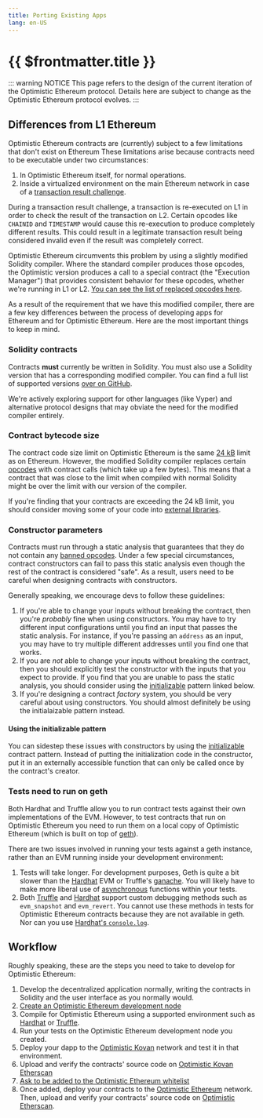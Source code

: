 ```yaml
---
title: Porting Existing Apps
lang: en-US
---
```


# {{ $frontmatter.title }}

::: warning NOTICE
This page refers to the design of the current iteration of the Optimistic Ethereum protocol.
Details here are subject to change as the Optimistic Ethereum protocol evolves.
:::


## Differences from L1 Ethereum

Optimistic Ethereum contracts are (currently) subject to a few limitations that don't exist on Ethereum
These limitations arise because contracts need to be executable under two circumstances:
1. In Optimistic Ethereum itself, for normal operations.
1. Inside a virtualized environment on the main Ethereum network in case of a [transaction result challenge](/docs/protocol/protocol.html#transaction-challenge-contracts).

During a transaction result challenge, a transaction is re-executed on L1 in order to check the result of the transaction on L2.
Certain opcodes like `CHAINID` and `TIMESTAMP` would cause this re-execution to produce completely different results.
This could result in a legitimate transaction result being considered invalid even if the result was completely correct.

Optimistic Ethereum circumvents this problem by using a slightly modified Solidity compiler.
Where the standard compiler produces those opcodes, the Optimistic version produces a call to a special contract (the "Execution Manager") that provides consistent behavior for these opcodes, whether we're running in L1 or L2.
[You can see the list of replaced opcodes here](/docs/protocol/evm-comparison.html#replaced-opcodes). 

As a result of the requirement that we have this modified compiler, there are a few key differences between the process of developing apps for Ethereum and for Optimistic Ethereum.
Here are the most important things to keep in mind.



### Solidity contracts

Contracts **must** currently be written in Solidity.
You must also use a Solidity version that has a corresponding modified compiler.
You can find a full list of supported versions [over on GitHub](https://github.com/ethereum-optimism/solc-bin/tree/gh-pages/bin).

We're actively exploring support for other languages (like Vyper) and alternative protocol designs that may obviate the need for the modified compiler entirely.

### Contract bytecode size

The contract code size limit on Optimistic Ethereum is the same [24 kB](https://github.com/ethereum/EIPs/blob/master/EIPS/eip-170.md) limit as on Ethereum. 
However, the modified Solidity compiler replaces certain [opcodes](/docs/protocol/evm-comparison.html#replaced-opcodes) with contract calls (which take up a few bytes). 
This means that a contract that was close to the limit when compiled with normal Solidity might be over the limit with our version of the compiler. 

If you're finding that your contracts are exceeding the 24 kB limit, you should consider moving some of your code into [external libraries](https://docs.soliditylang.org/en/v0.8.6/contracts.html#libraries).

### Constructor parameters

Contracts must run through a static analysis that guarantees that they do not contain any [banned opcodes](/docs/protocol/evm-comparison.html#replaced-opcodes).
Under a few special circumstances, contract constructors can fail to pass this static analysis even though the rest of the contract is considered "safe".
As a result, users need to be careful when designing contracts with constructors.

Generally speaking, we encourage devs to follow these guidelines:
1. If you're able to change your inputs without breaking the contract, then you're *probably* fine when using constructors. You may have to try different input configurations until you find an input that passes the static analysis. For instance, if you're passing an `address` as an input, you may have to try multiple different addresses until you find one that works.
2. If you are *not* able to change your inputs without breaking the contract, then you should explicitly test the constructor with the inputs that you expect to provide. If you find that you are unable to pass the static analysis, you should consider using the [initializable](https://docs.openzeppelin.com/upgrades-plugins/1.x/writing-upgradeable) pattern linked below.
3. If you're designing a contract *factory* system, you should be very careful about using constructors. You should almost definitely be using the initialaizable pattern instead.

#### Using the initializable pattern

You can sidestep these issues with constructors by using the [initializable](https://docs.openzeppelin.com/upgrades-plugins/1.x/writing-upgradeable) contract pattern.
Instead of putting the initialization code in the constructor, put it in an externally accessible function that can only be called once by the contract's creator.

### Tests need to run on geth

Both Hardhat and Truffle allow you to run contract tests against their own implementations of the EVM.
However, to test contracts that run on Optimistic Ethereum you need to run them on a local copy of Optimistic Ethereum (which is built on top of [geth](https://geth.ethereum.org/)).

There are two issues involved in running your tests against a geth instance, 
rather than an EVM running inside your development environment:

1. Tests will take longer. For development purposes, Geth is quite a bit slower than the [Hardhat](https://hardhat.org) EVM or Truffle's [ganache](https://github.com/trufflesuite/ganache-cli). You will likely have to make more liberal use of [asynchronous](https://developer.mozilla.org/en-US/docs/Learn/JavaScript/Asynchronous/Concepts) functions within your tests.
2. Both [Truffle](https://github.com/trufflesuite/ganache-cli#custom-methods) and [Hardhat](https://hardhat.org/hardhat-network/#special-testing-debugging-methods) support custom debugging methods such as `evm_snapshot` and `evm_revert`. You cannot use these methods in tests for Optimistic Ethereum contracts because they are not available in geth. Nor can you use [Hardhat's `console.log`](https://hardhat.org/tutorial/debugging-with-hardhat-network.html).


## Workflow

Roughly speaking, these are the steps you need to take to develop for Optimistic
Ethereum:

1. Develop the decentralized application normally, writing the contracts in Solidity
   and the user interface as you normally would.
1. [Create an Optimistic Ethereum development node](/docs/developers/l2/dev-node.html)
1. Compile for Optimistic Ethereum using a supported environment such as 
   [Hardhat](/docs/developers/l2/hardhat.html) or 
   [Truffle](/docs/developers/l2/truffle.html).
1. Run your tests on the Optimistic Ethereum development node you created.
1. Deploy your dapp to the [Optimistic 
   Kovan](/docs/infra/networks.html#optimistic-kovan) network and test it in that
   environment.
1. Upload and verify the contracts' source code on [Optimistic Kovan 
   Etherscan](https://kovan-optimistic.etherscan.io/verifyContract) 
1. [Ask to be added to the Optimistic Ethereum whitelist](https://docs.google.com/forms/d/e/1FAIpQLSfBGsJN3nZQRLdMjqCS_svfQoPkn35o_cc4HUVnLlXN2BHmPw/viewform)    
1. Once added, deploy your contracts to the 
   [Optimistic Ethereum](/docs/infra/networks.html#optimistic-ethereum) network. Then, upload and 
   verify your contracts' source code on [Optimistic Etherscan](https://optimistic.etherscan.io/verifyContract).
